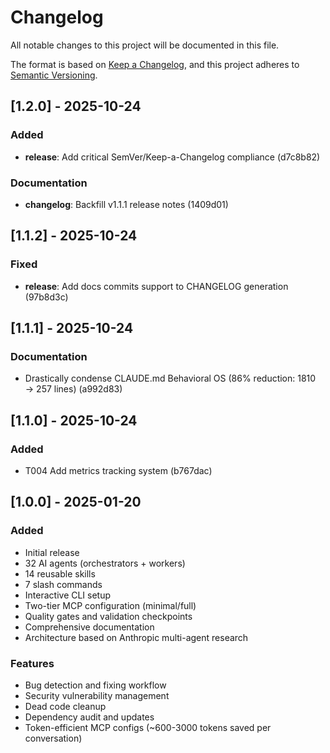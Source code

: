 # Changelog

All notable changes to this project will be documented in this file.

The format is based on [Keep a Changelog](https://keepachangelog.com/en/1.0.0/),
and this project adheres to [Semantic Versioning](https://semver.org/spec/v2.0.0.html).

## [1.2.0] - 2025-10-24

### Added
- **release**: Add critical SemVer/Keep-a-Changelog compliance (d7c8b82)

### Documentation
- **changelog**: Backfill v1.1.1 release notes (1409d01)

## [1.1.2] - 2025-10-24

### Fixed
- **release**: Add docs commits support to CHANGELOG generation (97b8d3c)

## [1.1.1] - 2025-10-24

### Documentation
- Drastically condense CLAUDE.md Behavioral OS (86% reduction: 1810 → 257 lines) (a992d83)

## [1.1.0] - 2025-10-24

### Added
- T004 Add metrics tracking system (b767dac)

## [1.0.0] - 2025-01-20

### Added
- Initial release
- 32 AI agents (orchestrators + workers)
- 14 reusable skills
- 7 slash commands
- Interactive CLI setup
- Two-tier MCP configuration (minimal/full)
- Quality gates and validation checkpoints
- Comprehensive documentation
- Architecture based on Anthropic multi-agent research

### Features
- Bug detection and fixing workflow
- Security vulnerability management
- Dead code cleanup
- Dependency audit and updates
- Token-efficient MCP configs (~600-3000 tokens saved per conversation)
